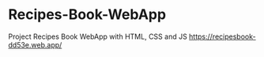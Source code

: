 # Recipes-Book-WebApp
Project Recipes Book WebApp with  HTML, CSS and JS
https://recipesbook-dd53e.web.app/